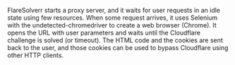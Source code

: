 FlareSolverr starts a proxy server, and it waits for user requests in an idle state using few resources. When some request arrives, it uses Selenium with the undetected-chromedriver to create a web browser (Chrome). It opens the URL with user parameters and waits until the Cloudflare challenge is solved (or timeout). The HTML code and the cookies are sent back to the user, and those cookies can be used to bypass Cloudflare using other HTTP clients.
